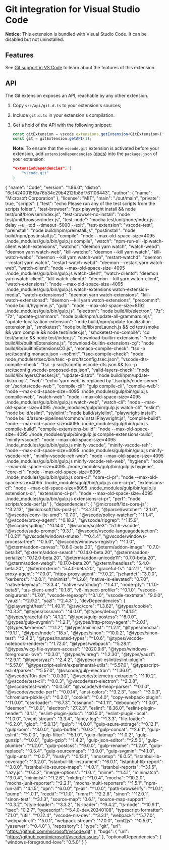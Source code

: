 # Git integration for Visual Studio Code

**Notice:** This extension is bundled with Visual Studio Code. It can be disabled but not uninstalled.

## Features

See [Git support in VS Code](https://code.visualstudio.com/docs/editor/versioncontrol#_git-support) to learn about the features of this extension.

## API

The Git extension exposes an API, reachable by any other extension.

1. Copy `src/api/git.d.ts` to your extension's sources;
2. Include `git.d.ts` in your extension's compilation.
3. Get a hold of the API with the following snippet:

	```ts
	const gitExtension = vscode.extensions.getExtension<GitExtension>('vscode.git').exports;
	const git = gitExtension.getAPI(1);
	```
	**Note:** To ensure that the `vscode.git` extension is activated before your extension, add `extensionDependencies` ([docs](https://code.visualstudio.com/api/references/extension-manifest)) into the `package.json` of your extension:
	```json
	"extensionDependencies": [
		"vscode.git"
	]
	```
{
  "name": "Code",
  "version": "1.86.0",
  "distro": "6c14240015f9a76b34c29b4212fb8df761106443",
  "author": {
    "name": "Microsoft Corporation"
  },
  "license": "MIT",
  "main": "./out/main",
  "private": true,
  "scripts": {
    "test": "echo Please run any of the test scripts from the scripts folder.",
    "test-browser": "npx playwright install && node test/unit/browser/index.js",
    "test-browser-no-install": "node test/unit/browser/index.js",
    "test-node": "mocha test/unit/node/index.js --delay --ui=tdd --timeout=5000 --exit",
    "test-extension": "vscode-test",
    "preinstall": "node build/npm/preinstall.js",
    "postinstall": "node build/npm/postinstall.js",
    "compile": "node --max-old-space-size=4095 ./node_modules/gulp/bin/gulp.js compile",
    "watch": "npm-run-all -lp watch-client watch-extensions",
    "watchd": "deemon yarn watch",
    "watch-webd": "deemon yarn watch-web",
    "kill-watchd": "deemon --kill yarn watch",
    "kill-watch-webd": "deemon --kill yarn watch-web",
    "restart-watchd": "deemon --restart yarn watch",
    "restart-watch-webd": "deemon --restart yarn watch-web",
    "watch-client": "node --max-old-space-size=4095 ./node_modules/gulp/bin/gulp.js watch-client",
    "watch-clientd": "deemon yarn watch-client",
    "kill-watch-clientd": "deemon --kill yarn watch-client",
    "watch-extensions": "node --max-old-space-size=4095 ./node_modules/gulp/bin/gulp.js watch-extensions watch-extension-media",
    "watch-extensionsd": "deemon yarn watch-extensions",
    "kill-watch-extensionsd": "deemon --kill yarn watch-extensions",
    "precommit": "node build/hygiene.js",
    "gulp": "node --max-old-space-size=8192 ./node_modules/gulp/bin/gulp.js",
    "electron": "node build/lib/electron",
    "7z": "7z",
    "update-grammars": "node build/npm/update-all-grammars.mjs",
    "update-localization-extension": "node build/npm/update-localization-extension.js",
    "smoketest": "node build/lib/preLaunch.js && cd test/smoke && yarn compile && node test/index.js",
    "smoketest-no-compile": "cd test/smoke && node test/index.js",
    "download-builtin-extensions": "node build/lib/builtInExtensions.js",
    "download-builtin-extensions-cg": "node build/lib/builtInExtensionsCG.js",
    "monaco-compile-check": "tsc -p src/tsconfig.monaco.json --noEmit",
    "tsec-compile-check": "node node_modules/tsec/bin/tsec -p src/tsconfig.tsec.json",
    "vscode-dts-compile-check": "tsc -p src/tsconfig.vscode-dts.json && tsc -p src/tsconfig.vscode-proposed-dts.json",
    "valid-layers-check": "node build/lib/layersChecker.js",
    "update-distro": "node build/npm/update-distro.mjs",
    "web": "echo 'yarn web' is replaced by './scripts/code-server' or './scripts/code-web'",
    "compile-cli": "gulp compile-cli",
    "compile-web": "node --max-old-space-size=4095 ./node_modules/gulp/bin/gulp.js compile-web",
    "watch-web": "node --max-old-space-size=4095 ./node_modules/gulp/bin/gulp.js watch-web",
    "watch-cli": "node --max-old-space-size=4095 ./node_modules/gulp/bin/gulp.js watch-cli",
    "eslint": "node build/eslint",
    "stylelint": "node build/stylelint",
    "playwright-install": "node build/azure-pipelines/common/installPlaywright.js",
    "compile-build": "node --max-old-space-size=4095 ./node_modules/gulp/bin/gulp.js compile-build",
    "compile-extensions-build": "node --max-old-space-size=4095 ./node_modules/gulp/bin/gulp.js compile-extensions-build",
    "minify-vscode": "node --max-old-space-size=4095 ./node_modules/gulp/bin/gulp.js minify-vscode",
    "minify-vscode-reh": "node --max-old-space-size=4095 ./node_modules/gulp/bin/gulp.js minify-vscode-reh",
    "minify-vscode-reh-web": "node --max-old-space-size=4095 ./node_modules/gulp/bin/gulp.js minify-vscode-reh-web",
    "hygiene": "node --max-old-space-size=4095 ./node_modules/gulp/bin/gulp.js hygiene",
    "core-ci": "node --max-old-space-size=8095 ./node_modules/gulp/bin/gulp.js core-ci",
    "core-ci-pr": "node --max-old-space-size=4095 ./node_modules/gulp/bin/gulp.js core-ci-pr",
    "extensions-ci": "node --max-old-space-size=8095 ./node_modules/gulp/bin/gulp.js extensions-ci",
    "extensions-ci-pr": "node --max-old-space-size=4095 ./node_modules/gulp/bin/gulp.js extensions-ci-pr",
    "perf": "node scripts/code-perf.js"
  },
  "dependencies": {
    "@microsoft/1ds-core-js": "^3.2.13",
    "@microsoft/1ds-post-js": "^3.2.13",
    "@parcel/watcher": "2.1.0",
    "@vscode/iconv-lite-umd": "0.7.0",
    "@vscode/policy-watcher": "^1.1.4",
    "@vscode/proxy-agent": "^0.18.2",
    "@vscode/ripgrep": "^1.15.9",
    "@vscode/spdlog": "^0.14.0",
    "@vscode/sqlite3": "5.1.6-vscode",
    "@vscode/sudo-prompt": "9.3.1",
    "@vscode/vscode-languagedetection": "1.0.21",
    "@vscode/windows-mutex": "^0.4.4",
    "@vscode/windows-process-tree": "^0.5.0",
    "@vscode/windows-registry": "^1.1.0",
    "@xterm/addon-canvas": "0.6.0-beta.20",
    "@xterm/addon-image": "0.7.0-beta.18",
    "@xterm/addon-search": "0.14.0-beta.20",
    "@xterm/addon-serialize": "0.12.0-beta.20",
    "@xterm/addon-unicode11": "0.7.0-beta.20",
    "@xterm/addon-webgl": "0.17.0-beta.20",
    "@xterm/headless": "5.4.0-beta.20",
    "@xterm/xterm": "5.4.0-beta.20",
    "graceful-fs": "4.2.11",
    "http-proxy-agent": "^7.0.0",
    "https-proxy-agent": "^7.0.2",
    "jschardet": "3.0.0",
    "kerberos": "^2.0.1",
    "minimist": "^1.2.6",
    "native-is-elevated": "0.7.0",
    "native-keymap": "^3.3.4",
    "native-watchdog": "^1.4.1",
    "node-pty": "1.1.0-beta5",
    "tas-client-umd": "0.1.8",
    "v8-inspect-profiler": "^0.1.0",
    "vscode-oniguruma": "1.7.0",
    "vscode-regexpp": "^3.1.0",
    "vscode-textmate": "9.0.0",
    "yauzl": "^2.9.2",
    "yazl": "^2.4.3"
  },
  "devDependencies": {
    "@playwright/test": "^1.40.1",
    "@swc/core": "1.3.62",
    "@types/cookie": "^0.3.3",
    "@types/cssnano": "^4.0.0",
    "@types/debug": "^4.1.5",
    "@types/graceful-fs": "4.1.2",
    "@types/gulp-postcss": "^8.0.0",
    "@types/gulp-svgmin": "^1.2.1",
    "@types/http-proxy-agent": "^2.0.1",
    "@types/kerberos": "^1.1.2",
    "@types/minimist": "^1.2.1",
    "@types/mocha": "^9.1.1",
    "@types/node": "18.x",
    "@types/sinon": "^10.0.2",
    "@types/sinon-test": "^2.4.2",
    "@types/trusted-types": "^1.0.6",
    "@types/vscode-notebook-renderer": "^1.72.0",
    "@types/webpack": "^5.28.1",
    "@types/wicg-file-system-access": "^2020.9.6",
    "@types/windows-foreground-love": "^0.3.0",
    "@types/winreg": "^1.2.30",
    "@types/yauzl": "^2.9.1",
    "@types/yazl": "^2.4.2",
    "@typescript-eslint/eslint-plugin": "^5.57.0",
    "@typescript-eslint/experimental-utils": "^5.57.0",
    "@typescript-eslint/parser": "^5.57.0",
    "@vscode/gulp-electron": "^1.36.0",
    "@vscode/l10n-dev": "0.0.30",
    "@vscode/telemetry-extractor": "^1.10.2",
    "@vscode/test-cli": "^0.0.3",
    "@vscode/test-electron": "^2.3.8",
    "@vscode/test-web": "^0.0.50",
    "@vscode/v8-heap-parser": "^0.1.0",
    "@vscode/vscode-perf": "^0.0.14",
    "ansi-colors": "^3.2.3",
    "asar": "^3.0.3",
    "chromium-pickle-js": "^0.2.0",
    "cookie": "^0.4.0",
    "copy-webpack-plugin": "^11.0.0",
    "css-loader": "^6.7.3",
    "cssnano": "^4.1.11",
    "debounce": "^1.0.0",
    "deemon": "^1.8.0",
    "electron": "27.2.3",
    "eslint": "8.36.0",
    "eslint-plugin-header": "3.1.1",
    "eslint-plugin-jsdoc": "^46.5.0",
    "eslint-plugin-local": "^1.0.0",
    "event-stream": "3.3.4",
    "fancy-log": "^1.3.3",
    "file-loader": "^6.2.0",
    "glob": "^5.0.13",
    "gulp": "^4.0.0",
    "gulp-azure-storage": "^0.12.1",
    "gulp-bom": "^3.0.0",
    "gulp-buffer": "0.0.2",
    "gulp-concat": "^2.6.1",
    "gulp-eslint": "^5.0.0",
    "gulp-filter": "^5.1.0",
    "gulp-flatmap": "^1.0.2",
    "gulp-gunzip": "^1.0.0",
    "gulp-gzip": "^1.4.2",
    "gulp-json-editor": "^2.5.0",
    "gulp-plumber": "^1.2.0",
    "gulp-postcss": "^9.0.0",
    "gulp-rename": "^1.2.0",
    "gulp-replace": "^0.5.4",
    "gulp-sourcemaps": "^3.0.0",
    "gulp-svgmin": "^4.1.0",
    "gulp-untar": "^0.0.7",
    "husky": "^0.13.1",
    "innosetup": "6.0.5",
    "istanbul-lib-coverage": "^3.2.0",
    "istanbul-lib-instrument": "^6.0.1",
    "istanbul-lib-report": "^3.0.0",
    "istanbul-lib-source-maps": "^4.0.1",
    "istanbul-reports": "^3.1.5",
    "lazy.js": "^0.4.2",
    "merge-options": "^1.0.1",
    "mime": "^1.4.1",
    "minimatch": "^3.0.4",
    "minimist": "^1.2.6",
    "mkdirp": "^1.0.4",
    "mocha": "^10.2.0",
    "mocha-junit-reporter": "^2.2.1",
    "mocha-multi-reporters": "^1.5.1",
    "npm-run-all": "^4.1.5",
    "opn": "^6.0.0",
    "p-all": "^1.0.0",
    "path-browserify": "^1.0.1",
    "pump": "^1.0.1",
    "rcedit": "^1.1.0",
    "rimraf": "^2.2.8",
    "sinon": "^12.0.1",
    "sinon-test": "^3.1.3",
    "source-map": "0.6.1",
    "source-map-support": "^0.3.2",
    "style-loader": "^3.3.2",
    "ts-loader": "^9.4.2",
    "ts-node": "^10.9.1",
    "tsec": "0.2.7",
    "typescript": "^5.4.0-dev.20240108",
    "typescript-formatter": "7.1.0",
    "util": "^0.12.4",
    "vscode-nls-dev": "^3.3.1",
    "webpack": "^5.77.0",
    "webpack-cli": "^5.0.1",
    "webpack-stream": "^7.0.0",
    "xml2js": "^0.5.0",
    "yaserver": "^0.4.0"
  },
  "repository": {
    "type": "git",
    "url": "https://github.com/microsoft/vscode.git"
  },
  "bugs": {
    "url": "https://github.com/microsoft/vscode/issues"
  },
  "optionalDependencies": {
    "windows-foreground-love": "0.5.0"
  }
}

